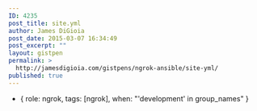```yaml
---
ID: 4235
post_title: site.yml
author: James DiGioia
post_date: 2015-03-07 16:34:49
post_excerpt: ""
layout: gistpen
permalink: >
  http://jamesdigioia.com/gistpens/ngrok-ansible/site-yml/
published: true
---
```

- { role: ngrok, tags: [ngrok], when: "'development' in group_names" }